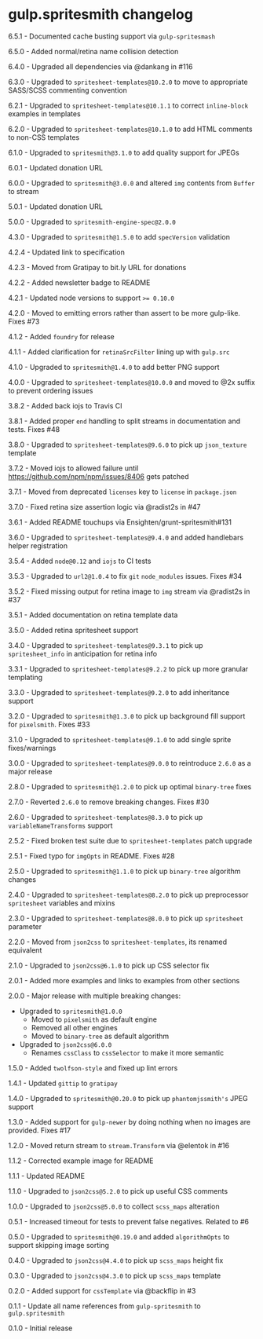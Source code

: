 # gulp.spritesmith changelog
6.5.1 - Documented cache busting support via `gulp-spritesmash`

6.5.0 - Added normal/retina name collision detection

6.4.0 - Upgraded all dependencies via @dankang in #116

6.3.0 - Upgraded to `spritesheet-templates@10.2.0` to move to appropriate SASS/SCSS commenting convention

6.2.1 - Upgraded to `spritesheet-templates@10.1.1` to correct `inline-block` examples in templates

6.2.0 - Upgraded to `spritesheet-templates@10.1.0` to add HTML comments to non-CSS templates

6.1.0 - Upgraded to `spritesmith@3.1.0` to add quality support for JPEGs

6.0.1 - Updated donation URL

6.0.0 - Upgraded to `spritesmith@3.0.0` and altered `img` contents from `Buffer` to stream

5.0.1 - Updated donation URL

5.0.0 - Upgraded to `spritesmith-engine-spec@2.0.0`

4.3.0 - Upgraded to `spritesmith@1.5.0` to add `specVersion` validation

4.2.4 - Updated link to specification

4.2.3 - Moved from Gratipay to bit.ly URL for donations

4.2.2 - Added newsletter badge to README

4.2.1 - Updated node versions to support `>= 0.10.0`

4.2.0 - Moved to emitting errors rather than assert to be more gulp-like. Fixes #73

4.1.2 - Added `foundry` for release

4.1.1 - Added clarification for `retinaSrcFilter` lining up with `gulp.src`

4.1.0 - Upgraded to `spritesmith@1.4.0` to add better PNG support

4.0.0 - Upgraded to `spritesheet-templates@10.0.0` and moved to @2x suffix to prevent ordering issues

3.8.2 - Added back iojs to Travis CI

3.8.1 - Added proper `end` handling to split streams in documentation and tests. Fixes #48

3.8.0 - Upgraded to `spritesheet-templates@9.6.0` to pick up `json_texture` template

3.7.2 - Moved iojs to allowed failure until https://github.com/npm/npm/issues/8406 gets patched

3.7.1 - Moved from deprecated `licenses` key to `license` in `package.json`

3.7.0 - Fixed retina size assertion logic via @radist2s in #47

3.6.1 - Added README touchups via Ensighten/grunt-spritesmith#131

3.6.0 - Upgraded to `spritesheet-templates@9.4.0` and added handlebars helper registration

3.5.4 - Added `node@0.12` and `iojs` to CI tests

3.5.3 - Upgraded to `url2@1.0.4` to fix `git` `node_modules` issues. Fixes #34

3.5.2 - Fixed missing output for retina image to `img` stream via @radist2s in #37

3.5.1 - Added documentation on retina template data

3.5.0 - Added retina spritesheet support

3.4.0 - Upgraded to `spritesheet-templates@9.3.1` to pick up `spritesheet_info` in anticipation for retina info

3.3.1 - Upgraded to `spritesheet-templates@9.2.2` to pick up more granular templating

3.3.0 - Upgraded to `spritesheet-templates@9.2.0` to add inheritance support

3.2.0 - Upgraded to `spritesmith@1.3.0` to pick up background fill support for `pixelsmith`. Fixes #33

3.1.0 - Upgraded to `spritesheet-templates@9.1.0` to add single sprite fixes/warnings

3.0.0 - Upgraded to `spritesheet-templates@9.0.0` to reintroduce `2.6.0` as a major release

2.8.0 - Upgraded to `spritesmith@1.2.0` to pick up optimal `binary-tree` fixes

2.7.0 - Reverted `2.6.0` to remove breaking changes. Fixes #30

2.6.0 - Upgraded to `spritesheet-templates@8.3.0` to pick up `variableNameTransforms` support

2.5.2 - Fixed broken test suite due to `spritesheet-templates` patch upgrade

2.5.1 - Fixed typo for `imgOpts` in README. Fixes #28

2.5.0 - Upgraded to `spritesmith@1.1.0` to pick up `binary-tree` algorithm changes

2.4.0 - Upgraded to `spritesheet-templates@8.2.0` to pick up preprocessor `spritesheet` variables and mixins

2.3.0 - Upgraded to `spritesheet-templates@8.0.0` to pick up `spritesheet` parameter

2.2.0 - Moved from `json2css` to `spritesheet-templates`, its renamed equivalent

2.1.0 - Upgraded to `json2css@6.1.0` to pick up CSS selector fix

2.0.1 - Added more examples and links to examples from other sections

2.0.0 - Major release with multiple breaking changes:

- Upgraded to `spritesmith@1.0.0`
    - Moved to `pixelsmith` as default engine
    - Removed all other engines
    - Moved to `binary-tree` as default algorithm
- Upgraded to `json2css@6.0.0`
    - Renames `cssClass` to `cssSelector` to make it more semantic

1.5.0 - Added `twolfson-style` and fixed up lint errors

1.4.1 - Updated `gittip` to `gratipay`

1.4.0 - Upgraded to `spritesmith@0.20.0` to pick up `phantomjssmith's` JPEG support

1.3.0 - Added support for `gulp-newer` by doing nothing when no images are provided. Fixes #17

1.2.0 - Moved return stream to `stream.Transform` via @elentok in #16

1.1.2 - Corrected example image for README

1.1.1 - Updated README

1.1.0 - Upgraded to `json2css@5.2.0` to pick up useful CSS comments

1.0.0 - Upgraded to `json2css@5.0.0` to collect `scss_maps` alteration

0.5.1 - Increased timeout for tests to prevent false negatives. Related to #6

0.5.0 - Upgraded to `spritesmith@0.19.0` and added `algorithmOpts` to support skipping image sorting

0.4.0 - Upgraded to `json2css@4.4.0` to pick up `scss_maps` height fix

0.3.0 - Upgraded to `json2css@4.3.0` to pick up `scss_maps` template

0.2.0 - Added support for `cssTemplate` via @backflip in #3

0.1.1 - Update all name references from `gulp-spritesmith` to `gulp.spritesmith`

0.1.0 - Initial release
